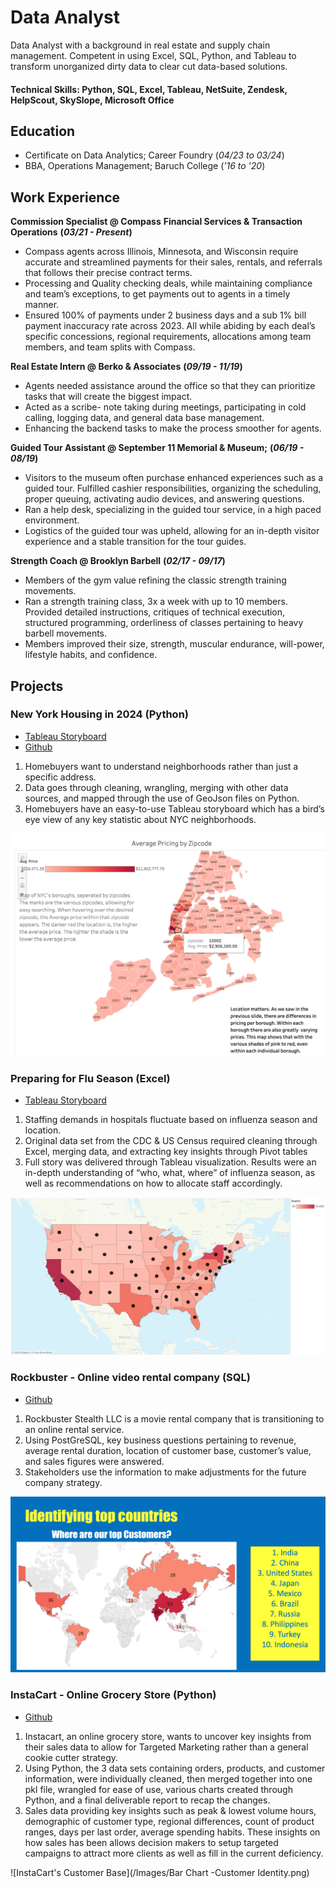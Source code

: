 # Data Analyst

Data Analyst with a background in real estate and supply chain management. Competent in using Excel, SQL, Python, and Tableau to transform unorganized dirty data to clear cut data-based solutions.

#### Technical Skills: Python, SQL, Excel, Tableau, NetSuite, Zendesk, HelpScout, SkySlope, Microsoft Office

## Education

- Certificate on Data Analytics; Career Foundry (_04/23 to 03/24_)								       		
- BBA, Operations Management; Baruch College (_'16 to '20_)

## Work Experience
**Commission Specialist @ Compass**
**Financial Services & Transaction Operations**
**(_03/21 - Present_)**
- Compass agents across Illinois, Minnesota, and Wisconsin require accurate and streamlined payments for their sales, rentals, and referrals that follows their precise contract terms.
- Processing and Quality checking deals, while maintaining compliance and team’s exceptions, to get payments out to agents in a timely manner.
- Ensured 100% of payments under 2 business days and a sub 1% bill payment inaccuracy rate across 2023. All while abiding by each deal’s specific concessions, regional requirements, allocations among team members, and team splits with Compass.

**Real Estate Intern @ Berko & Associates**
**(_09/19 - 11/19_)**
- Agents needed assistance around the office so that they can prioritize tasks that will create the biggest impact.
- Acted as a scribe- note taking during meetings, participating in cold calling, logging data, and general data base management.
- Enhancing the backend tasks to make the process smoother for agents.

**Guided Tour Assistant @ September 11 Memorial & Museum;**
**(_06/19 - 08/19_)**
- Visitors to the museum often purchase enhanced experiences such as a guided tour. Fulfilled cashier responsibilities, organizing the scheduling, proper queuing, activating audio devices, and answering questions.
- Ran a help desk, specializing in the guided tour service, in a high paced environment.
- Logistics of the guided tour was upheld, allowing for an in-depth visitor experience and a stable transition for the tour guides.

**Strength Coach @ Brooklyn Barbell**
**(_02/17 - 09/17_)**
- Members of the gym value refining the classic strength training movements.
- Ran a strength training class, 3x a week with up to 10 members. Provided detailed instructions, critiques of technical execution, structured programming, orderliness of classes pertaining to heavy barbell movements.
- Members improved their size, strength, muscular endurance, will-power, lifestyle habits, and confidence.


## Projects
### New York Housing in 2024 (Python)
- [Tableau Storyboard](https://public.tableau.com/views/NewYorkCityHousingGuideFinal/Story1?:language=en-US&:sid=&:display_count=n&:origin=viz_share_link)
- [Github](https://github.com/WinsonTom/New-York-City-Housing-Guide)
  
1. Homebuyers want to understand neighborhoods rather than just a specific address.
2. Data goes through cleaning, wrangling, merging with other data sources, and mapped through the use of GeoJson files on Python.
3. Homebuyers have an easy-to-use Tableau storyboard which has a bird’s eye view of any key statistic about NYC neighborhoods.

![Zipcode](/Images/ZipcodePricing.png)

### Preparing for Flu Season (Excel)
- [Tableau Storyboard](https://public.tableau.com/shared/CS3B9RZFG?:display_count=n&:origin=viz_share_link)

1. Staffing demands in hospitals fluctuate based on influenza season and location.
2. Original data set from the CDC & US Census required cleaning through Excel, merging data, and extracting key insights through Pivot tables
3. Full story was delivered through Tableau visualization. Results were an in-depth understanding of “who, what, where” of influenza season, as well as recommendations on how to allocate staff accordingly.

![Where Is Influenza Impacting](Images/WhereIsInfluenzaImpacting.jpg)

### Rockbuster - Online video rental company (SQL)
- [Github](https://github.com/WinsonTom/SQL-RockbusterCFProject)

1. Rockbuster Stealth LLC is a movie rental company that is transitioning to an online rental service.
2. Using PostGreSQL, key business questions pertaining to revenue, average rental duration, location of customer base, customer’s value, and sales figures were answered.
3. Stakeholders use the information to make adjustments for the future company strategy.

![Top Customers](/Images/TopCustomers.png)

### InstaCart - Online Grocery Store (Python)
- [Github](https://github.com/WinsonTom/Python-Instacart-Project)
1. Instacart, an online grocery store, wants to uncover key insights from their sales data to allow for Targeted Marketing rather than a general cookie cutter strategy.
2. Using Python, the 3 data sets containing orders, products, and customer information, were individually cleaned, then merged together into one pkl file,  wrangled for ease of use, various charts created through Python, and a final deliverable report to recap the changes.  
3. Sales data providing key insights such as peak & lowest volume hours, demographic of customer type, regional differences, count of product ranges, days per last order, average spending habits. These insights on how sales has been allows decision makers to setup targeted campaigns to attract more clients as well as fill in the current deficiency.
   
![InstaCart's Customer Base](/Images/Bar Chart -Customer Identity.png)
